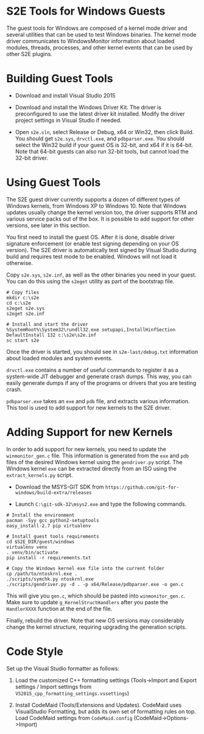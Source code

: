 S2E Tools for Windows Guests
============================


The guest tools for Windows are composed of a kernel mode driver and
several utilities that can be used to test Windows binaries.
The kernel mode driver communicates to WindowsMonitor information about
loaded modules, threads, processes, and other kernel events that can
be used by other S2E plugins.

Building Guest Tools
====================

- Download and install Visual Studio 2015

- Download and install the Windows Driver Kit. The driver is preconfigured
  to use the latest driver kit installed. Modify the driver project settings
  in Visual Studio if needed.

- Open ```s2e.sln```, select Release or Debug, x64 or Win32, then click Build.
  You should get ```s2e.sys```, ```drvctl.exe```,
  and ```pdbparser.exe```. You should select the Win32 build if your guest
  OS is 32-bit, and x64 if it is 64-bit. Note that 64-bit guests can also
  run 32-bit tools, but cannot load the 32-bit driver.

Using Guest Tools
=================

The S2E guest driver currently supports a dozen of different types of Windows
kernels, from Windows XP to Windows 10. Note that Windows updates usually
change the kernel version too, the driver supports RTM and various service
packs out of the box. It is possible to add support for other versions,
see later in this section.

You first need to install the guest OS. After it is done,
disable driver signature enforcement (or enable test signing
depending on your OS version). The S2E driver is automatically test signed
by Visual Studio during build and requires test mode to be enabled. Windows
will not load it otherwise.

Copy ```s2e.sys```, ```s2e.inf```, as well as the other binaries you need in your guest. You
can do this using the ```s2eget``` utility as part of the bootstrap file.

```
# Copy files
mkdir c:\s2e
cd c:\s2e
s2eget s2e.sys
s2eget s2e.inf

# Install and start the driver
%SystemRoot%\System32\rundll32.exe setupapi,InstallHinfSection DefaultInstall 132 c:\s2e\s2e.inf
sc start s2e
```

Once the driver is started, you should see in ```s2e-last/debug.txt```
information about loaded modules and system events.

 ```drvctl.exe``` contains a number of useful commands to register it as a
system-wide JIT debugger and generate crash dumps. This way, you can easily
generate dumps if any of the programs or drivers that you are testing
crash.

 ```pdbparser.exe``` takes an ```exe``` and ```pdb``` file, and extracts various information.
This tool is used to add support for new kernels to the S2E driver.


Adding Support for new Kernels
==============================

In order to add support for new kernels, you need to update the
 ```winmonitor_gen.c``` file. This information is generated from
the ```exe``` and ```pdb``` files of the desired Windows kernel using the
 ```gendriver.py``` script. The Windows kernel ```exe``` can be extracted
 directly from an ISO using the ```extract_kernels.py``` script.

- Download the MSYS-GIT SDK from ```https://github.com/git-for-windows/build-extra/releases```

- Launch ```C:\git-sdk-32\msys2.exe``` and type the following commands.


```
# Install the environment
pacman -Syy gcc python2-setuptools
easy_install-2.7 pip virtualenv

# Install guest tools requirements
cd $S2E_DIR/guest/windows
virtualenv venv
. venv/bin/activate
pip install -r requirements.txt

# Copy the Windows kernel exe file into the current folder
cp /path/to/ntoskrnl.exe .
./scripts/symchk.py ntoskrnl.exe
./scripts/gendriver.py -d . -p x64/Release/pdbparser.exe -o gen.c
```

This will give you ```gen.c```, which should be pasted into
```winmonitor_gen.c```. Make sure to update ```g_KernelStructHandlers```
after you paste the ```HandlerXXXX``` function at the end of the file.

Finally, rebuild the driver. Note that new OS versions may considerably
change the kernel structure, requiring upgrading the generation scripts.

Code Style
==========

Set up the Visual Studio formatter as follows:

1. Load the customized C++ formatting settings
   (Tools->Import and Export settings / Import settings from ```VS2015_cpp_formatting_settings.vssettings```)

2. Install CodeMaid (Tools/Extensions and Updates).
   CodeMaid uses VisualStudio Formatting, but adds its own set of formatting rules on top.
   Load CodeMaid settings from ```CodeMaid.config``` (CodeMaid->Options->Import)
